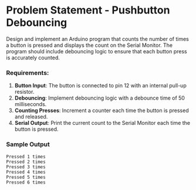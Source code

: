 # Problem Statement - Pushbutton Debouncing

Design and implement an Arduino program that counts the number of times a 
button is pressed and displays the count on the Serial Monitor. 
The program should include debouncing logic to ensure that each button press is accurately counted.


### Requirements:
1. **Button Input**: The button is connected to pin 12 with an internal pull-up resistor.
2. **Debouncing**: Implement debouncing logic with a debounce time of 50 milliseconds.
3. **Counting Presses**: Increment a counter each time the button is pressed and released.
4. **Serial Output**: Print the current count to the Serial Monitor each time the button is pressed.

### Sample Output

```
Pressed 1 times
Pressed 2 times
Pressed 3 times
Pressed 4 times
Pressed 5 times
Pressed 6 times
